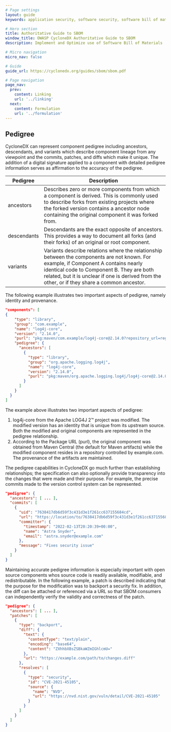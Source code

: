 ```yaml
---
# Page settings
layout: guide
keywords: application security, software security, software bill of material, SBOM, BOM, open source, supply chain, specification, spdx, license, package url, purl, cpe

# Hero section
title: Authoritative Guide to SBOM
window_title: OWASP CycloneDX Authoritative Guide to SBOM
description: Implement and Optimize use of Software Bill of Materials

# Micro navigation
micro_nav: false

# Guide
guide_url: https://cyclonedx.org/guides/sbom/sbom.pdf

# Page navigation
page_nav:
  prev:
    content: Linking
    url: '../linking'
  next:
    content: Formulation
    url: '../formulation'
---
```


## Pedigree
CycloneDX can represent component pedigree including ancestors, descendants, and variants which describe component 
lineage from any viewpoint and the commits, patches, and diffs which make it unique. The addition of a digital signature 
applied to a component with detailed pedigree information serves as affirmation to the accuracy of the pedigree.


| **Pedigree** | **Description**                                                                                                                                                                                                                                                                    |
|--------------|------------------------------------------------------------------------------------------------------------------------------------------------------------------------------------------------------------------------------------------------------------------------------------|
| ancestors    | Describes zero or more components from which a component is derived. This is commonly used to describe forks from existing projects where the forked version contains a ancestor node containing the original component it was forked from.                                     |
| descendants  | Descendants are the exact opposite of ancestors. This provides a way to document all forks (and their forks) of an original or root component.                                                                                                                                     |
| variants     | Variants describe relations where the relationship between the components are not known. For example, if Component A contains nearly identical code to Component B. They are both related, but it is unclear if one is derived from the other, or if they share a common ancestor. |

The following example illustrates two important aspects of pedigree, namely identity and provenance.

```json
"components": [
{
    "type": "library", 
    "group": "com.example",
    "name": "log4j-core",
    "version": "2.14.0",
    "purl": "pkg:maven/com.example/log4j-core@2.14.0?repository_url=registry.example.com",
    "pedigree": {
      "ancestors": [
        {
          "type": "library",
          "group": "org.apache.logging.log4j",
          "name": "log4j-core",
          "version": "2.14.0",
          "purl": "pkg:maven/org.apache.logging.log4j/log4j-core@2.14.0"
        }
      ]
    }
  }
]
```

The example above illustrates two important aspects of pedigree:
1. log4j-core from the Apache LOG4J 2™ project was modified. The modified version has an identity that is unique from its upstream source. Both the modified and original components are represented in the pedigree relationship.
2. According to the Package URL (purl), the original component was obtained from Maven Central (the default for Maven artifacts) while the modified component resides in a repository controlled by example.com. The provenance of the artifacts are maintained.

The pedigree capabilities in CycloneDX go much further than establishing relationships; the specification can also 
optionally provide transparency into the changes that were made and their purpose. For example, the precise commits 
made to the version control system can be represented.

```json
"pedigree": {
  "ancestors": [ ... ],
  "commits": [
    {
      "uid": "7638417db6d59f3c431d3e1f261cc637155684cd",
      "url": "https://location/to/7638417db6d59f3c431d3e1f261cc637155684cd",
      "committer": {
        "timestamp": "2022-02-13T20:20:39+00:00",
        "name": "Astra Snyder",
        "email": "astra.snyder@example.com"
      },
      "message": "Fixes security issue"
    }
  ]
}
```

Maintaining accurate pedigree information is especially important with open source components whos source code is readily
available, modifiable, and redistributable. In the following example, a patch is described indicating that the purpose for
the modification was to backport a security fix. In addition, the diff can be attached or referenced via a URL so that
SBOM consumers can independently verify the validity and correctness of the patch.

```json
"pedigree": {
  "ancestors": [ ... ],
  "patches": [
    {
      "type": "backport",
      "diff": {
        "text": {
          "contentType": "text/plain",
          "encoding": "base64",
          "content": "ZXhhbXBsZSBkaWZmIGhlcmU="
        },
        "url": "https://example.com/path/to/changes.diff"
      },
      "resolves": [
        {
          "type": "security",
          "id": "CVE-2021-45105",
          "source": {
            "name": "NVD",
            "url": "https://nvd.nist.gov/vuln/detail/CVE-2021-45105"
          }
        }
      ]
    }
  ]
}
```

<div style="page-break-after: always; visibility: hidden">
\newpage
</div>
